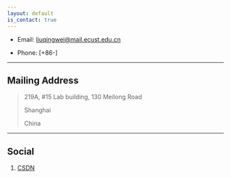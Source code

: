 ```yaml
---
layout: default
is_contact: true
---
```


* Email: [liuqingwei@mail.ecust.edu.cn](mailto:liuqingwei@mail.ecust.edu.cn)

* Phone: [+86-]

---

## Mailing Address

> 219A, #15 Lab building, 130 Meilong Road
>
> Shanghai
>
> China

---

## Social

1. [CSDN](https://blog.csdn.net/weixin_44340732)

